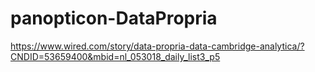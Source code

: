 # panopticon-DataPropria

https://www.wired.com/story/data-propria-data-cambridge-analytica/?CNDID=53659400&mbid=nl_053018_daily_list3_p5
